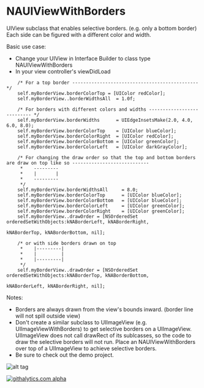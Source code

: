 NAUIViewWithBorders
==================
UIView subclass that enables selective borders. (e.g. only a bottom border)
Each side can be figured with a different color and width.

Basic use case:
- Change your UIView in Interface Builder to class type NAUIViewWithBorders
- In your view controller's viewDidLoad
```
    /* For a top border ---------------------------------------------- */
    self.myBorderView.borderColorTop = [UIColor redColor];
    self.myBorderView..borderWidthsAll  = 1.0f;

    /* For borders with different colors and widths --------------------------- */
    self.myBorderView.borderWidths      = UIEdgeInsetsMake(2.0, 4.0, 6.0, 8.0);
    self.myBorderView.borderColorTop    = [UIColor blueColor];
    self.myBorderView.borderColorRight  = [UIColor redColor];
    self.myBorderView.borderColorBottom = [UIColor greenColor];
    self.myBorderView.borderColorLeft   = [UIColor darkGrayColor];

    /* For changing the draw order so that the top and bottom borders are draw on top like so ----------------------------
     *    ---------
     *    |       |
     *    ---------  
     */
    self.myBorderView.borderWidthsAll     = 8.0;
    self.myBorderView.borderColorTop      = [UIColor blueColor];
    self.myBorderView.borderColorBottom   = [UIColor blueColor];
    self.myBorderView.borderColorLeft     = [UIColor greenColor];
    self.myBorderView.borderColorRight    = [UIColor greenColor];
    self.myBorderView..drawOrder = [NSOrderedSet orderedSetWithObjects:kNABorderLeft, kNABorderRight,
                                                                       kNABorderTop, kNABorderBottom, nil];

    /* or with side borders drawn on top
     *    |---------|
     *    |         |
     *    |---------|
     */
    self.myBorderView..drawOrder = [NSOrderedSet orderedSetWithObjects:kNABorderTop, kNABorderBottom,
                                                                       kNABorderLeft, kNABorderRight, nil];
```


Notes:
- Borders are always drawn from the view's bounds inward. (border line will not spill outside view)
- Don't create a similar subclass to UIImageView (e.g. UIImageViewWithBorders) to get selective borders on a UIImageView.
  UIImageView does not call drawRect of its sublcasses, so the code to draw the selective borders will not run.  Place
  an NAUIViewWithBorders over top of a UIImageView to achieve selective borders.
- Be sure to check out the demo project.


 
![alt tag](http://natrosoft.com/wp-content/uploads/2014/01/oneBorder.png)   
    
[![githalytics.com alpha](https://cruel-carlota.pagodabox.com/1b4eef099ab4ddc7be7d89fc151c3dd8 "githalytics.com")](http://githalytics.com/natrosoft/NAUIViewWithBorders)
    
    
 